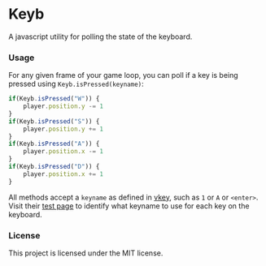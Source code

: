 # Keyb #

A javascript utility for polling the state of the keyboard.

### Usage ###

For any given frame of your game loop, you can poll if a key is being pressed using `Keyb.isPressed(keyname)`:

```js
if(Keyb.isPressed("W")) {
    player.position.y -= 1
}
if(Keyb.isPressed("S")) {
    player.position.y += 1
}
if(Keyb.isPressed("A")) {
    player.position.x -= 1
}
if(Keyb.isPressed("D")) {
    player.position.x += 1
}
```

All methods accept a `keyname` as defined in [vkey](https://github.com/chrisdickinson/vkey), such as `1` or `A` or `<enter>`. Visit their [test page](http://didact.us/vkey) to identify what keyname to use for each key on the keyboard.

### License ###

This project is licensed under the MIT license.

